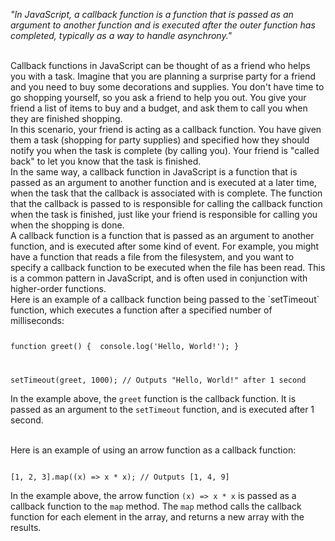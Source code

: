 _"In JavaScript, a callback function is a function that is passed as an argument to another function and is executed after the outer function has completed, typically as a way to handle asynchrony."_

<br/>
Callback functions in JavaScript can be thought of as a friend who helps you with a task. Imagine that you are planning a surprise party for a friend and you need to buy some decorations and supplies. You don't have time to go shopping yourself, so you ask a friend to help you out. You give your friend a list of items to buy and a budget, and ask them to call you when they are finished shopping.

<br/>
In this scenario, your friend is acting as a callback function. You have given them a task (shopping for party supplies) and specified how they should notify you when the task is complete (by calling you). Your friend is "called back" to let you know that the task is finished.

<br/>
In the same way, a callback function in JavaScript is a function that is passed as an argument to another function and is executed at a later time, when the task that the callback is associated with is complete. The function that the callback is passed to is responsible for calling the callback function when the task is finished, just like your friend is responsible for calling you when the shopping is done.

<br/>
A callback function is a function that is passed as an argument to another function, and is executed after some kind of event. For example, you might have a function that reads a file from the filesystem, and you want to specify a callback function to be executed when the file has been read. This is a common pattern in JavaScript, and is often used in conjunction with higher-order functions.

<br/>
Here is an example of a callback function being passed to the `setTimeout` function, which executes a function after a specified number of milliseconds:

<Code language='javascript'>

function greet() {
&nbsp;console.log('Hello, World!');
}

setTimeout(greet, 1000); // Outputs "Hello, World!" after 1 second
</Code>

In the example above, the `greet` function is the callback function. It is passed as an argument to the `setTimeout` function, and is executed after 1 second.

<br/>
Here is an example of using an arrow function as a callback function:

<Code language='javascript'>

[1, 2, 3].map((x) => x \* x); // Outputs [1, 4, 9]
</Code>

In the example above, the arrow function `(x) => x * x` is passed as a callback function to the `map` method. The `map` method calls the callback function for each element in the array, and returns a new array with the results.
